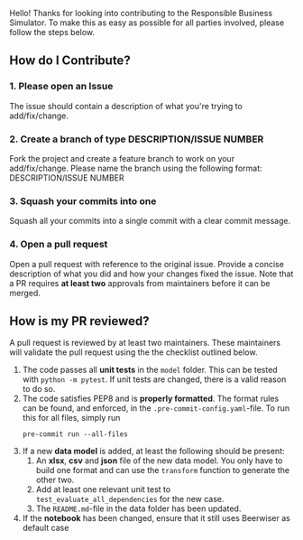 Hello! Thanks for looking into contributing to the Responsible Business Simulator. To make this as easy as possible 
for all parties involved, please follow the steps below. 

## How do I Contribute? 

### 1. Please open an Issue
The issue should contain a description of what you're trying to add/fix/change. 

### 2. Create a branch of type DESCRIPTION/ISSUE NUMBER
Fork the project and create a feature branch to work on your add/fix/change. Please name the branch using the 
following format: DESCRIPTION/ISSUE NUMBER

### 3. Squash your commits into one 
Squash all your commits into a single commit with a clear commit message. 

### 4. Open a pull request
Open a pull request with reference to the original issue. Provide a concise description of what you did and how your 
changes fixed the issue. Note that a PR requires **at least two** approvals from maintainers before it can be merged.

## How is my PR reviewed? 
A pull request is reviewed by at least two maintainers. These maintainers will validate the pull request using the
the checklist outlined below.

1. The code passes all **unit tests** in the `model` folder. This can be tested with `python -m pytest`. 
 If unit tests are changed, there is a valid reason to do so.
2. The code satisfies PEP8 and is **properly formatted**. The format rules can be found, and enforced, in the 
 `.pre-commit-config.yaml`-file. To run this for all files, simply run
    ```
    pre-commit run --all-files
    ```
3. If a new **data model** is added, at least the following should be present:
   1. An **xlsx**, **csv** and **json** file of the new data model. You only have to build one format and can use the 
    `transform` function to generate the other two. 
   2. Add at least one relevant unit test to `test_evaluate_all_dependencies` for the new case.
   3. The `README.md`-file in the data folder has been updated. 
4. If the **notebook** has been changed, ensure that it still uses Beerwiser as default case